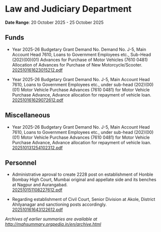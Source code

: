 # Law and Judiciary Department

**Date Range**: 20 October 2025 - 25 October 2025


## Funds
- Year 2025-26 Budgetary Grant Demand No. Demand No. J-5, Main Account Head 7610, Loans to Government Employees etc., Sub-Head (202)(00)(01) Advances for Purchase of Motor Vehicles (7610 0481) Allocation of Advances for Purchase of New Motorcycle/Scooter.\
  [202510161623015212.pdf](https://gr.maharashtra.gov.in/Site/Upload/Government%20Resolutions/English/202510161623015212.pdf)

- Year 2025-26 Budgetary Grant Demand No. J-5, Main Account Head 7610, Loans to Government Employees etc., under sub-head (202)(00)(01) Motor Vehicle Purchase Advances (7610 0481) for Motor Vehicle Purchase Advance, Advance allocation for repayment of vehicle loan.\
  [202510161629072612.pdf](https://gr.maharashtra.gov.in/Site/Upload/Government%20Resolutions/English/202510161629072612.....pdf)

## Miscellaneous
- Year 2025-26 Budgetary Grant Demand No. J-5, Main Account Head 7610, Loans to Government Employees etc., under sub-head (202)(00)(01) Motor Vehicle Purchase Advances (7610 0481) for Motor Vehicle Purchase Advance, Advance allocation for repayment of vehicle loan.\
  [202510131254102312.pdf](https://gr.maharashtra.gov.in/Site/Upload/Government%20Resolutions/English/202510131254102312.pdf)

## Personnel
- Administrative aproval to create 2228 post on establishment of Honble Bombay High Court, Mumbai original and appellate side and its benches at Nagpur and Aurangabad.\
  [202510151108227612.pdf](https://gr.maharashtra.gov.in/Site/Upload/Government%20Resolutions/English/202510151108227612.pdf)

- Regarding establishment of Civil Court, Senior Division at Akole, District Ahilyanagar and sanctioning posts accordingly.\
  [202510161643122612.pdf](https://gr.maharashtra.gov.in/Site/Upload/Government%20Resolutions/English/202510161643122612.pdf)


*Archives of earlier summaries are available at http://mahsummary.orgpedia.in/en/archive.html*